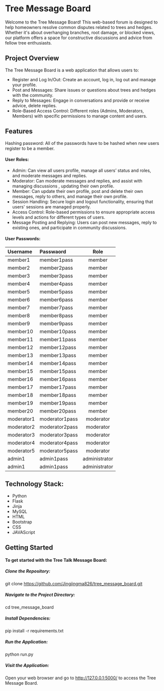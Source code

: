 # Tree Message Board

Welcome to the Tree  Message Board! This web-based forum is designed to help homeowners resolve common disputes related to trees and hedges. Whether it's about overhanging branches, root damage, or blocked views, our platform offers a space for constructive discussions and advice from fellow tree enthusiasts.

## Project Overview

The Tree Message Board is a web application that allows users to:

- Register and Log In/Out: Create an account, log in, log out and manage your profile.
- Post and Messages: Share issues or questions about trees and hedges with the community.
- Reply to Messages: Engage in conversations and provide or receive advice, delete replies.
- Role-Based Access Control: Different roles (Admins, Moderators, Members) with specific permissions to manage content and users.

## Features

Hashing password: All of the passwords have to be hashed when new users register to be a member.

#### User Roles:

- Admin: Can view all users profile, manage all users’ status and roles, and moderate messages and replies.
- Moderator: Can moderate messages and replies, and assist with managing discussions , updating their own profile.
- Member: Can update their own profile, post and delete their own messages, reply to others, and manage their own profile.
- Session Handling: Secure login and logout functionality, ensuring that users' sessions are managed properly.
- Access Control: Role-based permissions to ensure appropriate access levels and actions for different types of users.
- Message Posting and Replying: Users can post new messages, reply to existing ones, and participate in community discussions.

#### User Passwords:

| Username        | Passwaord   |  Role  |
| :--------  | :-----  | :----:  |
| member1 | member1pass | member |
| member2 | member2pass | member |
| member3 | member3pass | member |
| member4 | member4pass | member |
| member5 | member5pass | member |
| member6 | member6pass | member |
| member7 | member7pass | member |
| member8 | member8pass | member |
| member9 | member9pass | member |
| member10 | member10pass | member |
| member11 | member11pass | member |
| member12 | member12pass | member |
| member13 | member13pass | member |
| member14 | member14pass | member |
| member15 | member15pass | member |
| member16 | member16pass | member |
| member17 | member17pass | member |
| member18 | member18pass | member |
| member19 | member19pass | member |
| member20 | member20pass | member |
| moderator1 | moderator1pass | moderator |
| moderator2 | moderator2pass | moderator |
| moderator3 | moderator3pass | moderator |
| moderator4 | moderator4pass | moderator |
| moderator5 | moderator5pass | moderator |
| admin1 | admin1pass | administrator|
| admin1 | admin1pass | administrator|

## Technology Stack:

- Python
- Flask
- Jinja
- MySQL
- HTML
- Bootstrap
- CSS
- JAVAScript

## Getting Started

#### To get started with the Tree Talk Message Board:

##### Clone the Repository:

git clone https://github.com/Jingjingma826/tree_message_board.git

##### Navigate to the Project Directory:

cd tree_message_board

##### Install Dependencies:

pip install -r requirements.txt

##### Run the Application:

python run.py

##### Visit the Application:

Open your web browser and go to http://127.0.0.1:5000/ to access the Tree Message Board.

